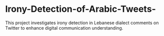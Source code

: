 # Irony-Detection-of-Arabic-Tweets-
This project investigates irony detection in Lebanese dialect comments on Twitter to enhance digital communication understanding. 

